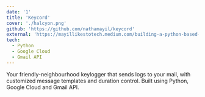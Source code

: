 ```yaml
---
date: '1'
title: 'Keycord'
cover: './halcyon.png'
github: 'https://github.com/nathamayil/keycord'
external: 'https://mayillikestotech.medium.com/building-a-python-based-keylogger-that-sends-logs-through-mails-77b77d0a480e'
tech:
  - Python
  - Google Cloud
  - Gmail API
---
```


Your friendly-neighbourhood keylogger that sends logs to your mail, with customized message templates and duration control. Built using Python, Google Cloud and Gmail API.

